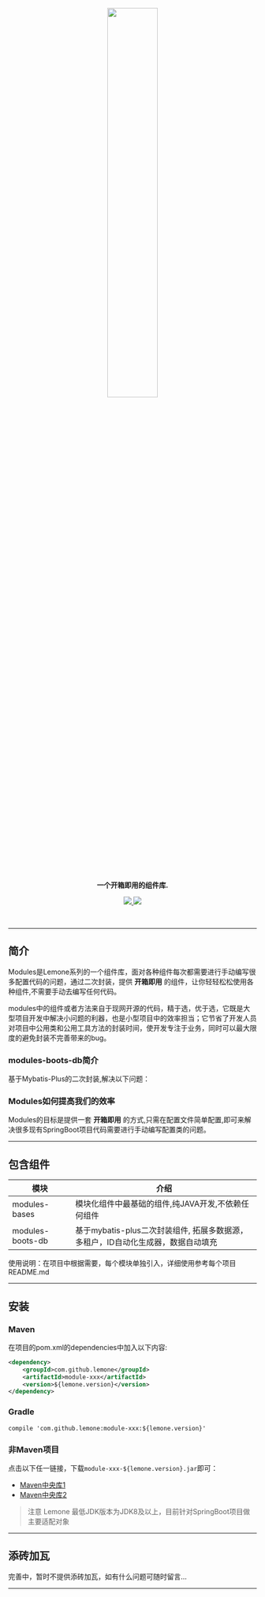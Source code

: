 <p align="center">
<a href="https://gitee.com/smartDis/modules"><img src="https://images.gitee.com/uploads/images/2020/1003/205051_993b2055_1087477.png" width="45%"></a>
</p>
<p align="center">
<strong>一个开箱即用的组件库.</strong>
</p>

<p align="center">
	<a target="_blank" href="https://license.coscl.org.cn/MulanPSL2/">
		<img src="https://img.shields.io/:license-MulanPSL2-blue.svg" />
	</a>
	<a target="_blank" href="https://www.oracle.com/technetwork/java/javase/downloads/index.html">
		<img src="https://img.shields.io/badge/JDK-8+-green.svg" />
	</a>
</p>

<br/>


-------------------------------------------------------------------------------

## 简介
Modules是Lemone系列的一个组件库，面对各种组件每次都需要进行手动编写很多配置代码的问题，通过二次封装，提供 **开箱即用** 的组件，让你轻轻松松使用各种组件,不需要手动去编写任何代码。

modules中的组件或者方法来自于现网开源的代码，精于选，优于选，它既是大型项目开发中解决小问题的利器，也是小型项目中的效率担当；它节省了开发人员对项目中公用类和公用工具方法的封装时间，使开发专注于业务，同时可以最大限度的避免封装不完善带来的bug。

### modules-boots-db简介

基于Mybatis-Plus的二次封装,解决以下问题：

### Modules如何提高我们的效率

Modules的目标是提供一套 **开箱即用** 的方式,只需在配置文件简单配置,即可来解决很多现有SpringBoot项目代码需要进行手动编写配置类的问题。

-------------------------------------------------------------------------------

## 包含组件

| 模块              |     介绍                                                                         |
| ------------------|---------------------------------------------------------------------------------|
| modules-bases     |   模块化组件中最基础的组件,纯JAVA开发,不依赖任何组件                          |
| modules-boots-db  |   基于mybatis-plus二次封装组件, 拓展多数据源，多租户，ID自动化生成器，数据自动填充        |

使用说明：在项目中根据需要，每个模块单独引入，详细使用参考每个项目README.md


-------------------------------------------------------------------------------

## 安装

### Maven
在项目的pom.xml的dependencies中加入以下内容:

```xml
<dependency>
    <groupId>com.github.lemone</groupId>
    <artifactId>module-xxx</artifactId>
    <version>${lemone.version}</version>
</dependency>
```

### Gradle
```
compile 'com.github.lemone:module-xxx:${lemone.version}'
```

### 非Maven项目

点击以下任一链接，下载`module-xxx-${lemone.version}.jar`即可：

- [Maven中央库1](https://repo1.maven.org/maven2/com/github/lemone/module-xxx/${lemone.version}/)
- [Maven中央库2](http://repo2.maven.org/maven2/com/github/lemone/module-xxx/${lemone.version}/)

> 注意
> Lemone 最低JDK版本为JDK8及以上，目前针对SpringBoot项目做主要适配对象


-------------------------------------------------------------------------------

## 添砖加瓦

完善中，暂时不提供添砖加瓦，如有什么问题可随时留言...

-------------------------------------------------------------------------------



